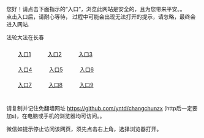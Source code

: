 您好！请点击下面指示的“入口”，浏览此网站是安全的，且为您带来平安。。 <br/>
点击入口后，请耐心等待， 过程中可能会出现无法打开的提示，请忽略，最终会进入网站. </br>

法轮大法在长春<br/>
<div style="padding:10px"><a style="margin:20px" target="_blank" href="https://d1bbb50atwf8zt.cloudfront.net/2Qpsp?dfshxok" id="ccLink1" rel="nofollow">入口1</a> <a target="_blank" style="margin:20px" href="https://d38uoyz4e7odz6.cloudfront.net/2Qpsp?dogrlyrc" id="ccLink2" rel="nofollow">入口2</a> <a style="margin:20px" target="_blank" href="https://d3qod48z9t5947.cloudfront.net/2Qpsp?oqkjo" id="ccLink3" rel="nofollow">入口3</a></div>

<div style="padding:10px" ><a style="margin:20px" target="_blank" href="https://d1bbb50atwf8zt.cloudfront.net/2Qpsp?dfshxok" id="ccLink4" rel="nofollow">入口4</a> <a style="margin:20px" href="https://d38uoyz4e7odz6.cloudfront.net/2Qpsp?dogrlyrc" target="_blank" id="ccLink5" rel="nofollow">入口5</a> <a style="margin:20px" href="https://d3qod48z9t5947.cloudfront.net/2Qpsp?oqkjo" target="_blank" id="ccLink6" rel="nofollow">入口6</a></div>

<div style="padding:10px"><a style="margin:20px" target="_blank" href="https://d1bbb50atwf8zt.cloudfront.net/2Qpsp?dfshxok" id="ccLink7" rel="nofollow">入口7</a> <a style="margin:20px" href="https://d38uoyz4e7odz6.cloudfront.net/2Qpsp?dogrlyrc" target="_blank" id="ccLink8" rel="nofollow">入口8</a> <a style="margin:20px" target="_blank" href="https://d3qod48z9t5947.cloudfront.net/2Qpsp?oqkjo" id="ccLink9" rel="nofollow">入口9</a></div>

<br/>



请复制并记住免翻墙网址 https://github.com/yntd/changchunzx (http后一定要加s)，在电脑或手机的浏览器均可访问。。<br/>

微信如提示停止访问该网页，须先点击右上角，选择浏览器打开。
